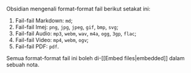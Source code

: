 Obsidian mengenali format-format fail berikut setakat ini:

1. Fail-fail Markdown: `md`;
2. Fail-fail Imej: `png`, `jpg`, `jpeg`, `gif`, `bmp`, `svg`;
3. Fail-fail Audio: `mp3`, `webm`, `wav`, `m4a`, `ogg`, `3gp`, `flac`;
4. Fail-fail Video: `mp4`, `webm`, `ogv`;
5. Fail-fail PDF: `pdf`.

Semua format-format fail ini boleh di-[[Embed files|embedded]] dalam sebuah nota.
